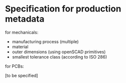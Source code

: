 # Specification for production metadata

for mechanicals:

- manufacturing process (multiple)
- material
- outer dimensions (using openSCAD primitives)
- smallest tolerance class (according to ISO 286)

for PCBs:

[to be specified]
